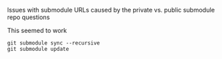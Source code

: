 
Issues with submodule URLs caused by the private vs. public submodule repo questions

This seemed to work
````
git submodule sync --recursive
git submodule update
````